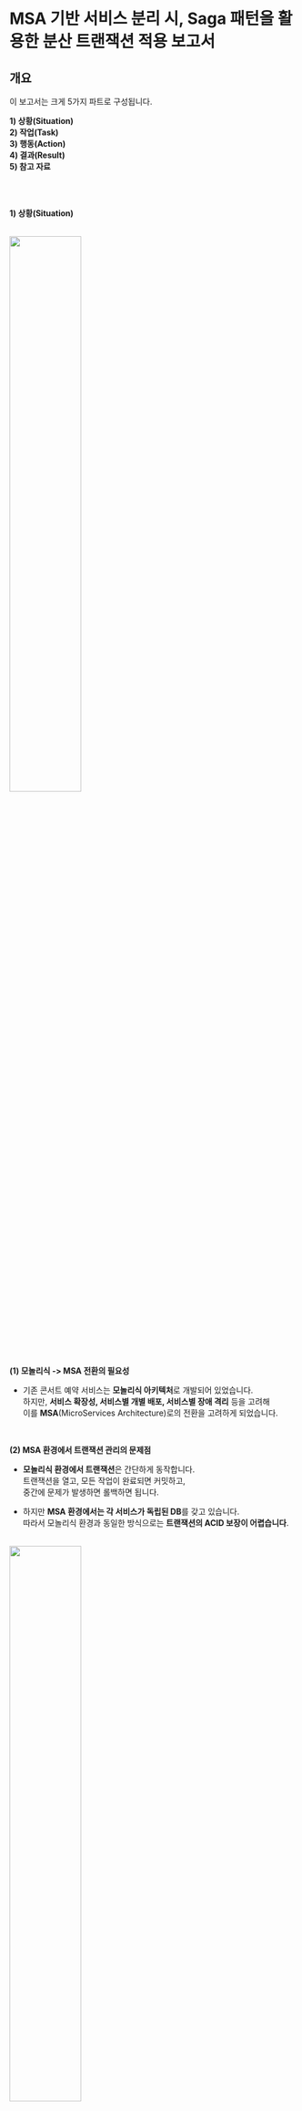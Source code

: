 
# MSA 기반 서비스 분리 시, Saga 패턴을 활용한 분산 트랜잭션 적용 보고서 

## 개요

이 보고서는 크게 5가지 파트로 구성됩니다.
  
**1) 상황(Situation)** <br>
**2) 작업(Task)** <br>
**3) 행동(Action)** <br>
**4) 결과(Result)** <br>
**5) 참고 자료** <br> 


<br> 
<br>


**1) 상황(Situation)** <br>

<br> 

<img src="https://github.com/user-attachments/assets/2e7b71e7-cbee-4306-ba58-84d144972884" width="50%" />


<br> 
<br> 

**(1) 모놀리식 -> MSA 전환의 필요성**

- 기존 콘서트 예약 서비스는 **모놀리식 아키텍처**로 개발되어 있었습니다. <br>
  하지만, **서비스 확장성, 서비스별 개별 배포, 서비스별 장애 격리** 등을 고려해 <br>
  이를 **MSA**(MicroServices Architecture)로의 전환을 고려하게 되었습니다.

<br> 

**(2) MSA 환경에서 트랜잭션 관리의 문제점**

- **모놀리식 환경에서 트랜잭션**은 간단하게 동작합니다. <br>
  트랜잭션을 열고, 모든 작업이 완료되면 커밋하고, <br> 
  중간에 문제가 발생하면 롤백하면 됩니다. <br>
    
- 하지만 **MSA 환경에서는 각 서비스가 독립된 DB**를 갖고 있습니다. <br>
  따라서 모놀리식 환경과 동일한 방식으로는 **트랜잭션의 ACID 보장이 어렵습니다**. <br>

<br> 

<img src="https://github.com/user-attachments/assets/c02770cb-93c7-42c6-9cf8-4bdc486e6c08" width="50%" />

- 예를 들어, MSA 환경에서 **예약- 멤버 잔액 차감 - 결제**가 순차적으로 일어나야 하는 MSA 환경에서 <br>
  결제 과정에서 에러가 발생하면 결제 DB의 트랜잭션만 롤백되는 것이 아니라 <br>
  이전 단계인 **예약 및 멤버 잔액 차감의 트랜잭션도 모두 롤백**되어야 합니다. <br>

- 따라서, MSA 환경으로 전환하려면 **분산 트랜잭션 관리가 필요**하며, <br>
  이를 통해 여러 개의 분산 트랜잭션을 하나처럼 관리하고, ACID 보장을 유지해야 했습니다. <br>  



<br> 
<br> 


**2) 작업(Task)** <br>

- MSA 환경에서 분산 트랜잭션을 관리하는 대표적인 방법은 2가지가 있습니다. <br> 
  그것은 **2PC(Two-Phase Commit) 방식과 Saga 패턴**입니다. <br>
  각각의 특징을 학습하고, 장단점을 비교해봤습니다. <br>

<br> 

**(1) 2PC(Two-Phase Commit)** <br> 

- **Two-Phase Commit**은 분산 트랜잭션을 처리하는데 사용되는 프로토콜로, <br>
  트랜잭션의 **성공** 또는 **실패**를 결정하는 **코디네이터**가 존재하는 접근 방식입니다. <br>
  이 프로토콜은 **두 단계**로 나눠져 있으며, 각 단계에서 코디네이터가 중요한 역할을 합니다. 

<br> 

**(1-1) 투표 단계(Voting Phase)** <br> 
<br> 
<img src="https://github.com/user-attachments/assets/9b559a3c-1bd5-4fbd-a7d5-d78be3e5c1b3" alt="Image 1" width="50%">

- 코디네이터는 각 트랜잭션 참가자에게 **커밋 가능 여부**를 질의합니다. <br>
- 각 참가자는 자신이 처리한 트랜잭션의 상태를 점검한 후, <br>
  커밋할 수 있으면 Yes를, 그렇지 않으면 No를 응답합니다. <br>

<br> 
 
**(1-2) 커밋 단계(Commit Phase)** <br> 
<br>
<img src="https://github.com/user-attachments/assets/9a14741f-fd6a-408d-aefd-11f7351da2df" alt="Image 2" width="50%">

- 만약 모든 참가자가 **트랜잭션 커밋 가능**하다고 응답했을 경우에 <br>
  **코디네이터**는 커밋 요청을 보내, 트랜잭션을 **성공적으로 완료**합니다. <br>

- 하지만 **단 하나의 서비스**라도, **트랜잭션 커밋 불가**하다고 응답하거나, 트랜잭션 도중 **에러가 발생**하면, <br>
  코디네이터는 **롤백 요청**을 보내고, **트랜잭션을 전체 실패로 처리**하여 **모든 참가자가 롤백**하도록 합니다. <br> 


<br> 

**(1-3) 결론** <br> 

- **2PC 방식**의 **장점과 단점**은 아래와 같습니다.

| 항목   | 내용                                                                 |
|--------|----------------------------------------------------------------------|
| 장점   | 트랜잭션의 원자성(All or nothing)을 보장합니다. |
|        | 데이터 일관성을 보장합니다.                                           |
| 단점   | 2PC는 코디네이터에 의존적이어서, 코디네이터 장애 시 모든 트랜잭션 작업이 중단됩니다. |
|        | 2PC는 참여자가 많아질수록 복잡도가 증가합니다.                         |
|        | 2PC는 블로킹 방식으로 동작하므로, 참여자 중 하나가 응답을 하지 않으면 전체 트랜잭션이 블로킹됩니다. |
|        | NoSQL 등 일부 DBMS가 지원하지 않으면 사용할 수 없습니다.                   |

- 결론적으로, 2PC 방식은 **높은 일관성**을 제공하지만, 그 대가로 **낮은 가용성**과 **낮은 확장성**을 가진 방식입니다.


